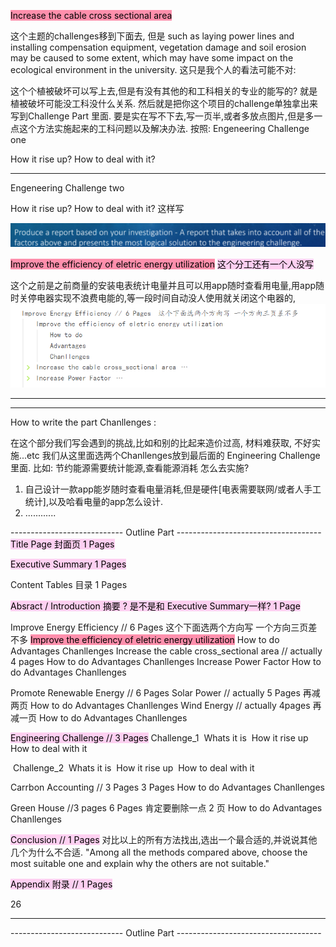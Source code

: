 
<mark style="background: #FF5582A6;">Increase the cable cross sectional area</mark>

这个主题的challenges移到下面去, 但是
 such as laying power lines and installing compensation equipment, vegetation damage and soil erosion may be caused to some extent, which may have some impact on the ecological environment in the university.
这只是我个人的看法可能不对:

这个个植被破坏可以写上去,但是有没有其他的和工科相关的专业的能写的? 就是植被破坏可能没工科没什么关系.
然后就是把你这个项目的challenge单独拿出来写到Challenge Part 里面. 要是实在写不下去,写一页半,或者多放点图片,但是多一点这个方法实施起来的工科问题以及解决办法.
按照:
Engeneering Challenge one

How it rise up?
​How to deal with it?

---

Engeneering Challenge two

How it rise up?
​How to deal with it?
这样写

![](assets/截图_20230324212513%201.png)

<mark style="background: #FF5582A6;">Improve the efficiency of eletric energy utilization</mark>
<mark style="background: #FFB8EBA6;">这个分工还有一个人没写</mark>

这个之前是之前商量的安装电表统计电量并且可以用app随时查看用电量,用app随时关停电器实现不浪费电能的,等一段时间自动没人使用就关闭这个电器的,
![](assets/截图_20230324213729.png)


---
---
How to write the part Chanllenges : 

在这个部分我们写会遇到的挑战,比如和别的比起来造价过高, 材料难获取, 不好实施...etc
我们从这里面选两个Chanllenges放到最后面的 Engineering Challenge 里面.
比如: 节约能源需要统计能源,查看能源消耗 怎么去实施?

1. 自己设计一款app能岁随时查看电量消耗,但是硬件[电表需要联网/或者人手工统计],以及哈看电量的app怎么设计.
2. ............

---------------------------- Outline Part ------------------------------------
<mark style="background: #FFB8EBA6;">Title Page 封面页 1 Pages</mark>

<mark style="background: #FFB8EBA6;">Executive Summary 1 Pages</mark>

Content Tables 目录 1 Pages

<mark style="background: #FFB8EBA6;">Absract / Introduction 摘要 ? 是不是和 Executive Summary一样? 1 Page</mark>

Improve Energy Efficiency // 6 Pages  这个下面选两个方向写 一个方向三页差不多
	<mark style="background: #FF5582A6;">Improve the efficiency of eletric energy utilization</mark>
		How to do
		Advantages
		Chanllenges
	Increase the cable cross_sectional area   // actually 4 pages
		How to do
		Advantages
		Chanllenges
	Increase Power Factor
		How to do
		Advantages
		Chanllenges
	
Promote Renewable Energy // 6 Pages
	Solar Power           // actually 5 Pages  再减两页
		How to do
		Advantages
		Chanllenges
	Wind Energy             // actually 4pages 再减一页
		How to do
		Advantages
		Chanllenges
		
<mark style="background: #FFB8EBA6;">Engineering Challenge // 3 Pages</mark>
	 Challenge_1
	​	Whats it is
​		How it rise up
​		How to deal with it

​	 Challenge_2
​		Whats it is
​		How it rise up
​		How to deal with it

Carrbon Accounting // 3 Pages  3 Pages
	How to do
	Advantages
	Chanllenges

Green House //3 pages  6 Pages  肯定要删除一点 2 页
	How to do
	Advantages
	Chanllenges
	
<mark style="background: #FFB8EBA6;">Conclusion // 1 Pages</mark>
	对比以上的所有方法找出,选出一个最合适的,并说说其他几个为什么不合适.
	"Among all the methods compared above, choose the most suitable one and explain why the others are not suitable."
	
<mark style="background: #FFB8EBA6;">Appendix 附录 // 1 Pages</mark>

26

---
---------------------------- Outline Part ------------------------------------
